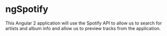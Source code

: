 # ngSpotify
This Angular 2 application will use the Spotify API to allow us to search for artists and album info and allow us to preview tracks from the application.
